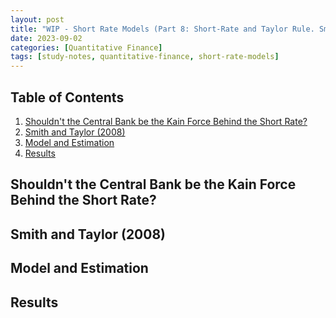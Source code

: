 ```yaml
---
layout: post
title: "WIP - Short Rate Models (Part 8: Short-Rate and Taylor Rule. Smith and Taylor (2008))"
date: 2023-09-02
categories: [Quantitative Finance]
tags: [study-notes, quantitative-finance, short-rate-models]
---
```


<script type="text/javascript" src="https://cdn.mathjax.org/mathjax/latest/MathJax.js?config=default"></script>


## Table of Contents

1. [Shouldn't the Central Bank be the Kain Force Behind the Short Rate?](#shouldnt-the-central-bank-be-the-kain-force-behind-the-short-rate)
2. [Smith and Taylor (2008)](#smith-and-taylor-2008)
3. [Model and Estimation](#model-and-estimation)
4. [Results](#results)

## Shouldn't the Central Bank be the Kain Force Behind the Short Rate?

## Smith and Taylor (2008) 

## Model and Estimation

## Results